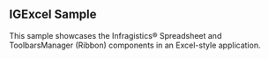 ## IGExcel Sample

This sample showcases the Infragistics® Spreadsheet and ToolbarsManager (Ribbon) components in an Excel-style application.